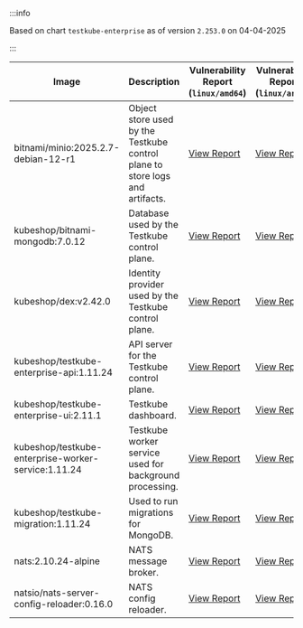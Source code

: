 :::info

Based on chart `testkube-enterprise` as of version `2.253.0` on 04-04-2025

:::

| Image | Description | Vulnerability Report (`linux/amd64`) | Vulnerability Report (`linux/arm64`) | Docker Image |
|-------|-------------|----------------------------------------|----------------------------------------|--------------|
| bitnami/minio:2025.2.7-debian-12-r1 | Object store used by the Testkube control plane to store logs and artifacts. | [View Report](./minio-2025.2.7-debian-12-r1_linux_amd64.md) | [View Report](./minio-2025.2.7-debian-12-r1_linux_arm64.md) | [View Image](https://hub.docker.com/layers/bitnami/minio/2025.2.7-debian-12-r1/images/sha256-6200cedfbe0d340913f74f16f93dcd203ec89702c7f120abf45b4bbbea3689cf?context=explore) |
| kubeshop/bitnami-mongodb:7.0.12 | Database used by the Testkube control plane. | [View Report](./bitnami-mongodb-7.0.12_linux_amd64.md) | [View Report](./bitnami-mongodb-7.0.12_linux_arm64.md) | [View Image](https://hub.docker.com/layers/kubeshop/bitnami-mongodb/7.0.12/images/sha256-43aa0e5c2e3eff47a9d82ab89e3d0bdde515b9b64628d328a18342e1facba8aa?context=explore) |
| kubeshop/dex:v2.42.0 | Identity provider used by the Testkube control plane. | [View Report](./dex-v2.42.0_linux_amd64.md) | [View Report](./dex-v2.42.0_linux_arm64.md) | [View Image](https://hub.docker.com/layers/kubeshop/dex/v2.42.0/images/sha256-10dc393947e2d04dd8c0972ccf405e6f47aba0b694af059c94aa9d249d69ae1b?context=explore) |
| kubeshop/testkube-enterprise-api:1.11.24 | API server for the Testkube control plane. | [View Report](./testkube-enterprise-api-1.11.24_linux_amd64.md) | [View Report](./testkube-enterprise-api-1.11.24_linux_arm64.md) | [View Image](https://hub.docker.com/layers/kubeshop/testkube-enterprise-api/1.11.24/images/sha256-a5812d032b07011caed61d72fb79c291d5ff20f31ce8ab2cb722a1315f8fd38d?context=explore) |
| kubeshop/testkube-enterprise-ui:2.11.1 | Testkube dashboard. | [View Report](./testkube-enterprise-ui-2.11.1_linux_amd64.md) | [View Report](./testkube-enterprise-ui-2.11.1_linux_arm64.md) | [View Image](https://hub.docker.com/layers/kubeshop/testkube-enterprise-ui/2.11.1/images/sha256-9cc8654d9716803791e25f5f45025db3f3312462c714e7707111b5d6ee20ee73?context=explore) |
| kubeshop/testkube-enterprise-worker-service:1.11.24 | Testkube worker service used for background processing. | [View Report](./testkube-enterprise-worker-service-1.11.24_linux_amd64.md) | [View Report](./testkube-enterprise-worker-service-1.11.24_linux_arm64.md) | [View Image](https://hub.docker.com/layers/kubeshop/testkube-enterprise-worker-service/1.11.24/images/sha256-86f6bd5b60415d22af3c0ad74b8127c22dd3b1c67cfff7951ee4a6139dba8c9f?context=explore) |
| kubeshop/testkube-migration:1.11.24 | Used to run migrations for MongoDB. | [View Report](./testkube-migration-1.11.24_linux_amd64.md) | [View Report](./testkube-migration-1.11.24_linux_arm64.md) | [View Image](https://hub.docker.com/layers/kubeshop/testkube-migration/1.11.24/images/sha256-9bbb0a80501da5c43dc1baca0a7001968180bd9f5dee1b235195b4960340165b?context=explore) |
| nats:2.10.24-alpine | NATS message broker. | [View Report](./nats-2.10.24-alpine_linux_amd64.md) | [View Report](./nats-2.10.24-alpine_linux_arm64.md) | [View Image](https://hub.docker.com/layers/library/nats/2.10.24-alpine/images/sha256-d13ec5ce79a02e1be937820dd36db611e25bd0c08cd9947fa9a5d52a56bf91fc?context=explore) |
| natsio/nats-server-config-reloader:0.16.0 | NATS config reloader. | [View Report](./nats-server-config-reloader-0.16.0_linux_amd64.md) | [View Report](./nats-server-config-reloader-0.16.0_linux_arm64.md) | [View Image](https://hub.docker.com/layers/natsio/nats-server-config-reloader/0.16.0/images/sha256-6e1f185d0f39fdf6032872bd20f1ce134d4e18c923d55f7cf93d40afcf6a8ffe?context=explore) |
